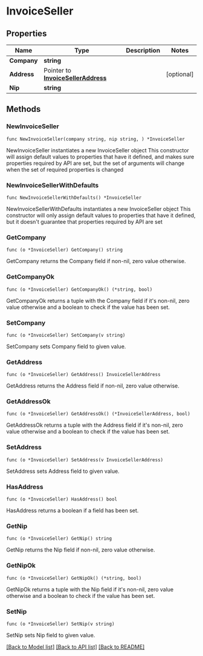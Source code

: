 # InvoiceSeller

## Properties

Name | Type | Description | Notes
------------ | ------------- | ------------- | -------------
**Company** | **string** |  | 
**Address** | Pointer to [**InvoiceSellerAddress**](invoice_seller_address.md) |  | [optional] 
**Nip** | **string** |  | 

## Methods

### NewInvoiceSeller

`func NewInvoiceSeller(company string, nip string, ) *InvoiceSeller`

NewInvoiceSeller instantiates a new InvoiceSeller object
This constructor will assign default values to properties that have it defined,
and makes sure properties required by API are set, but the set of arguments
will change when the set of required properties is changed

### NewInvoiceSellerWithDefaults

`func NewInvoiceSellerWithDefaults() *InvoiceSeller`

NewInvoiceSellerWithDefaults instantiates a new InvoiceSeller object
This constructor will only assign default values to properties that have it defined,
but it doesn't guarantee that properties required by API are set

### GetCompany

`func (o *InvoiceSeller) GetCompany() string`

GetCompany returns the Company field if non-nil, zero value otherwise.

### GetCompanyOk

`func (o *InvoiceSeller) GetCompanyOk() (*string, bool)`

GetCompanyOk returns a tuple with the Company field if it's non-nil, zero value otherwise
and a boolean to check if the value has been set.

### SetCompany

`func (o *InvoiceSeller) SetCompany(v string)`

SetCompany sets Company field to given value.


### GetAddress

`func (o *InvoiceSeller) GetAddress() InvoiceSellerAddress`

GetAddress returns the Address field if non-nil, zero value otherwise.

### GetAddressOk

`func (o *InvoiceSeller) GetAddressOk() (*InvoiceSellerAddress, bool)`

GetAddressOk returns a tuple with the Address field if it's non-nil, zero value otherwise
and a boolean to check if the value has been set.

### SetAddress

`func (o *InvoiceSeller) SetAddress(v InvoiceSellerAddress)`

SetAddress sets Address field to given value.

### HasAddress

`func (o *InvoiceSeller) HasAddress() bool`

HasAddress returns a boolean if a field has been set.

### GetNip

`func (o *InvoiceSeller) GetNip() string`

GetNip returns the Nip field if non-nil, zero value otherwise.

### GetNipOk

`func (o *InvoiceSeller) GetNipOk() (*string, bool)`

GetNipOk returns a tuple with the Nip field if it's non-nil, zero value otherwise
and a boolean to check if the value has been set.

### SetNip

`func (o *InvoiceSeller) SetNip(v string)`

SetNip sets Nip field to given value.



[[Back to Model list]](../README.md#documentation-for-models) [[Back to API list]](../README.md#documentation-for-api-endpoints) [[Back to README]](../README.md)


